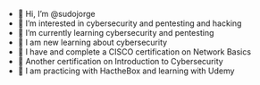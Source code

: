 - 👋 Hi, I’m @sudojorge
- 👀 I’m interested in cybersecurity and pentesting and hacking 
- 🌱 I’m currently learning cybersecurity and pentesting
-  👀 I am new learning about cybersecurity
-   👀 I have and complete a CISCO certification on Network Basics
-  🌱 Another certification on Introduction to Cybersecurity
-   🌱 I am practicing with HactheBox and learning with Udemy
 

<!---
sudojorge/sudojorge is a ✨ special ✨ repository because its `README.md` (this file) appears on your GitHub profile.
You can click the Preview link to take a look at your changes.
--->

